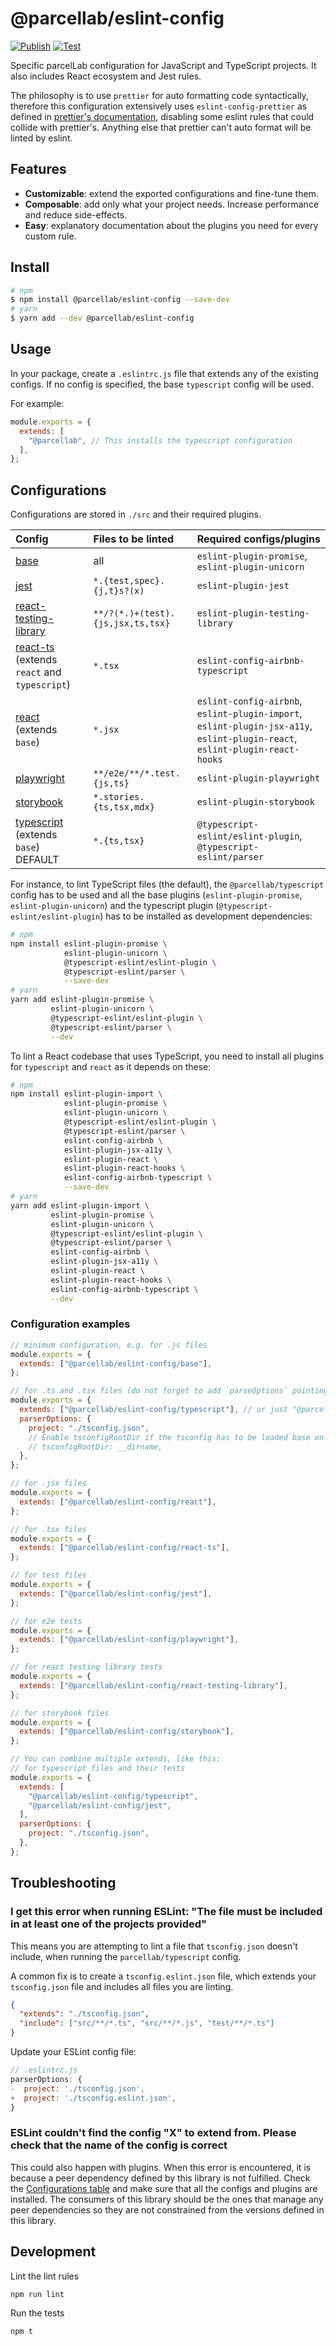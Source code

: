 # @parcellab/eslint-config

[![Publish](https://github.com/parcelLab/eslint-config/actions/workflows/publish.yaml/badge.svg)](https://github.com/parcelLab/eslint-config/actions/workflows/publish.yaml) [![Test](https://github.com/parcelLab/eslint-config/actions/workflows/test.yaml/badge.svg)](https://github.com/parcelLab/eslint-config/actions/workflows/test.yaml)

Specific parcelLab configuration for JavaScript and TypeScript projects. It also includes React ecosystem and Jest rules.

The philosophy is to use `prettier` for auto formatting code syntactically, therefore this configuration extensively uses `eslint-config-prettier` as defined in [prettier's documentation](https://prettier.io/docs/en/integrating-with-linters.html), disabling some eslint rules that could collide with prettier's. Anything else that prettier can't auto format will be linted by eslint.

## Features

- **Customizable**: extend the exported configurations and fine-tune them.
- **Composable**: add only what your project needs. Increase performance and reduce side-effects.
- **Easy**: explanatory documentation about the plugins you need for every custom rule.

## Install

```sh
# npm
$ npm install @parcellab/eslint-config --save-dev
# yarn
$ yarn add --dev @parcellab/eslint-config
```

## Usage

In your package, create a `.eslintrc.js` file that extends any of the existing configs.
If no config is specified, the base `typescript` config will be used.

For example:

```js
module.exports = {
  extends: [
    "@parcellab", // This installs the typescript configuration
  ],
};
```

## Configurations

Configurations are stored in `./src` and their required plugins.

| Config                                                        | Files to be linted                | Required configs/plugins                                                                                                     |
| :------------------------------------------------------------ | :-------------------------------- | :--------------------------------------------------------------------------------------------------------------------------- |
| [base](./src/base.js)                                         | all                               | `eslint-plugin-promise`, `eslint-plugin-unicorn`                                                                             |
| [jest](./src/jest.js)                                         | `*.{test,spec}.{j,t}s?(x)`        | `eslint-plugin-jest`                                                                                                         |
| [react-testing-library](./src/react-testing-library.js)       | `**/?(*.)+(test).{js,jsx,ts,tsx}` | `eslint-plugin-testing-library`                                                                                              |
| [react-ts](./src/react.js) (extends `react` and `typescript`) | `*.tsx`                           | `eslint-config-airbnb-typescript`                                                                                            |
| [react](./src/react.js) (extends `base`)                      | `*.jsx`                           | `eslint-config-airbnb`, `eslint-plugin-import`, `eslint-plugin-jsx-a11y`, `eslint-plugin-react`, `eslint-plugin-react-hooks` |
| [playwright](./src/playwright.js)                             | `**/e2e/**/*.test.{js,ts}`        | `eslint-plugin-playwright`                                                                                                   |
| [storybook](./src/storybook.js)                               | `*.stories.{ts,tsx,mdx}`          | `eslint-plugin-storybook`                                                                                                    |
| [typescript](./src/typescript.js) (extends `base`) DEFAULT    | `*.{ts,tsx}`                      | `@typescript-eslint/eslint-plugin`, `@typescript-eslint/parser`                                                              |

For instance, to lint TypeScript files (the default), the `@parcellab/typescript` config has to be used
and all the base plugins (`eslint-plugin-promise`, `eslint-plugin-unicorn`)
and the typescript plugin (`@typescript-eslint/eslint-plugin`) has to be installed as development dependencies:

```sh
# npm
npm install eslint-plugin-promise \
            eslint-plugin-unicorn \
            @typescript-eslint/eslint-plugin \
            @typescript-eslint/parser \
            --save-dev
# yarn
yarn add eslint-plugin-promise \
         eslint-plugin-unicorn \
         @typescript-eslint/eslint-plugin \
         @typescript-eslint/parser \
         --dev
```

To lint a React codebase that uses TypeScript, you need to install all plugins for
`typescript` and `react` as it depends on these:

```sh
# npm
npm install eslint-plugin-import \
            eslint-plugin-promise \
            eslint-plugin-unicorn \
            @typescript-eslint/eslint-plugin \
            @typescript-eslint/parser \
            eslint-config-airbnb \
            eslint-plugin-jsx-a11y \
            eslint-plugin-react \
            eslint-plugin-react-hooks \
            eslint-config-airbnb-typescript \
            --save-dev
# yarn
yarn add eslint-plugin-import \
         eslint-plugin-promise \
         eslint-plugin-unicorn \
         @typescript-eslint/eslint-plugin \
         @typescript-eslint/parser \
         eslint-config-airbnb \
         eslint-plugin-jsx-a11y \
         eslint-plugin-react \
         eslint-plugin-react-hooks \
         eslint-config-airbnb-typescript \
         --dev
```

### Configuration examples

```js
// minimum configuration, e.g. for .js files
module.exports = {
  extends: ["@parcellab/eslint-config/base"],
};
```

```js
// for .ts and .tsx files (do not forget to add `parseOptions` pointing to the tsconfig file)
module.exports = {
  extends: ["@parcellab/eslint-config/typescript"], // or just "@parcellab"
  parserOptions: {
    project: "./tsconfig.json",
    // Enable tsconfigRootDir if the tsconfig has to be loaded base on folder (e.g. monorepo)
    // tsconfigRootDir: __dirname,
  },
};
```

```js
// for .jsx files
module.exports = {
  extends: ["@parcellab/eslint-config/react"],
};
```

```js
// for .tsx files
module.exports = {
  extends: ["@parcellab/eslint-config/react-ts"],
};
```

```js
// for test files
module.exports = {
  extends: ["@parcellab/eslint-config/jest"],
};
```

```js
// for e2e tests
module.exports = {
  extends: ["@parcellab/eslint-config/playwright"],
};
```

```js
// for react testing library tests
module.exports = {
  extends: ["@parcellab/eslint-config/react-testing-library"],
};
```

```js
// for storybook files
module.exports = {
  extends: ["@parcellab/eslint-config/storybook"],
};
```

```js
// You can combine multiple extends, like this:
// for typescript files and their tests
module.exports = {
  extends: [
    "@parcellab/eslint-config/typescript",
    "@parcellab/eslint-config/jest",
  ],
  parserOptions: {
    project: "./tsconfig.json",
  },
};
```

## Troubleshooting

### I get this error when running ESLint: "The file must be included in at least one of the projects provided"

This means you are attempting to lint a file that `tsconfig.json` doesn't include, when running
the `parcellab/typescript` config.

A common fix is to create a `tsconfig.eslint.json` file, which extends your `tsconfig.json` file and includes all files you are linting.

```json
{
  "extends": "./tsconfig.json",
  "include": ["src/**/*.ts", "src/**/*.js", "test/**/*.ts"]
}
```

Update your ESLint config file:

```js
// .eslintrc.js
parserOptions: {
-  project: './tsconfig.json',
+  project: './tsconfig.eslint.json',
}
```

### ESLint couldn't find the config "X" to extend from. Please check that the name of the config is correct

This could also happen with plugins. When this error is encountered, it is because
a peer dependency defined by this library is not fulfilled. Check the [Configurations table](#configurations) and make sure that all the configs and plugins are installed. The consumers of this library should be the ones that manage
any peer dependencies so they are not constrained from the versions defined in this library.

## Development

Lint the lint rules

```sh
npm run lint
```

Run the tests

```sh
npm t
```
